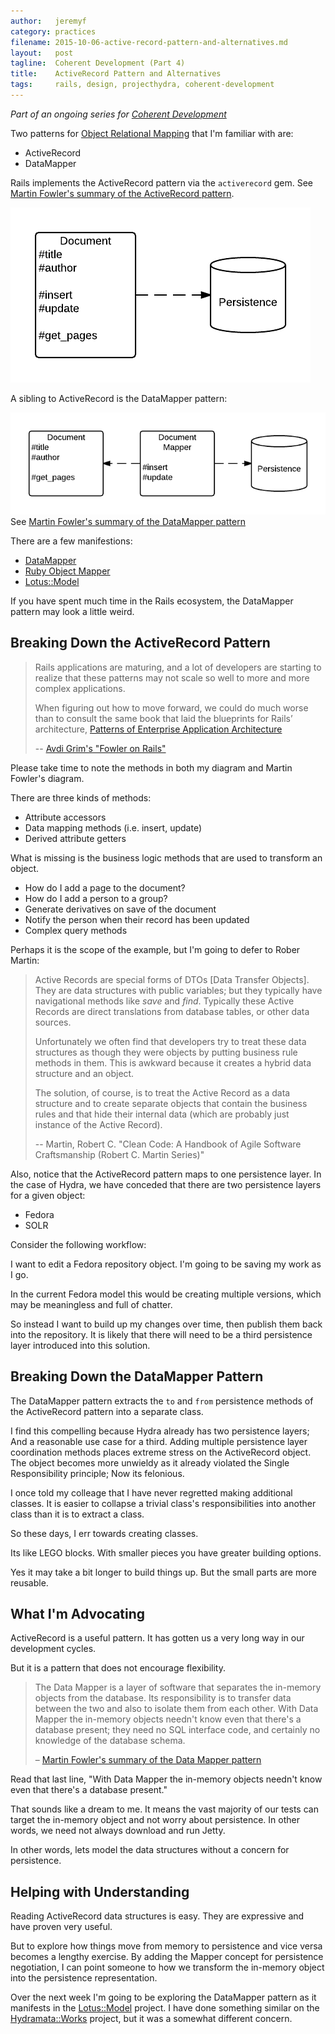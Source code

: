 ```yaml
---
author:   jeremyf
category: practices
filename: 2015-10-06-active-record-pattern-and-alternatives.md
layout:   post
tagline:  Coherent Development (Part 4)
title:    ActiveRecord Pattern and Alternatives
tags:     rails, design, projecthydra, coherent-development
---
```


*Part of an ongoing series for [Coherent Development](/practices/coherent-development-part-1/)*

Two patterns for [Object Relational Mapping](http://en.wikipedia.org/wiki/Object-relational_mapping) that I'm familiar with are:

* ActiveRecord
* DataMapper

Rails implements the ActiveRecord pattern via the `activerecord` gem.
See [Martin Fowler's summary of the ActiveRecord pattern](http://www.martinfowler.com/eaaCatalog/activeRecord.html).

![Data & Behavior Object and Persistence Layer](/images/active-record-pattern.png)

A sibling to ActiveRecord is the DataMapper pattern:

![Data Behavior Object, Mapping Object, and Persistence Layer](/images/data-mapper-pattern.png)
See [Martin Fowler's summary of the DataMapper pattern](http://martinfowler.com/eaaCatalog/dataMapper.html)

There are a few manifestions:

* [DataMapper](http://datamapper.org/)
* [Ruby Object Mapper](http://rom-rb.org/)
* [Lotus::Model](https://github.com/lotus/model)

If you have spent much time in the Rails ecosystem, the DataMapper pattern may look a little weird.

## Breaking Down the ActiveRecord Pattern

> Rails applications are maturing, and a lot of developers are starting to realize that these patterns may not scale so well to more and more complex applications.
>
> When figuring out how to move forward, we could do much worse than to consult the same book that laid the blueprints for Rails’ architecture, [Patterns of Enterprise Application Architecture](http://www.amazon.com/Patterns-Enterprise-Application-Architecture-Martin/dp/0321127420)
>
> -- [Avdi Grim's "Fowler on Rails"](http://devblog.avdi.org/2011/07/27/fowler-on-rails/)

Please take time to note the methods in both my diagram and Martin Fowler's diagram.

There are three kinds of methods:

* Attribute accessors
* Data mapping methods (i.e. insert, update)
* Derived attribute getters

What is missing is the business logic methods that are used to transform an object.

* How do I add a page to the document?
* How do I add a person to a group?
* Generate derivatives on save of the document
* Notify the person when their record has been updated
* Complex query methods

Perhaps it is the scope of the example, but I'm going to defer to Rober Martin:

> Active Records are special forms of DTOs [Data Transfer Objects]. They are data structures with public variables; but they typically have navigational methods like *save* and *find*. Typically these Active Records are direct translations from database tables, or other data sources.
>
> Unfortunately we often find that developers try to treat these data structures as though they were objects by putting business rule methods in them. This is awkward because it creates a hybrid data structure and an object.
>
> The solution, of course, is to treat the Active Record as a data structure and to create separate objects that contain the business rules and that hide their internal data (which are probably just instance of the Active Record).
>
> -- Martin, Robert C. "Clean Code: A Handbook of Agile Software Craftsmanship (Robert C. Martin Series)"

Also, notice that the ActiveRecord pattern maps to one persistence layer.
In the case of Hydra, we have conceded that there are two persistence layers for a given object:

* Fedora
* SOLR

Consider the following workflow:

I want to edit a Fedora repository object. I'm going to be saving my work as I go.

In the current Fedora model this would be creating multiple versions, which may be meaningless and full of chatter.

So instead I want to build up my changes over time, then publish them back into the repository.
It is likely that there will need to be a third persistence layer introduced into this solution.

## Breaking Down the DataMapper Pattern

The DataMapper pattern extracts the `to` and `from` persistence methods of the ActiveRecord pattern into a separate class.

I find this compelling because Hydra already has two persistence layers; And a reasonable use case for a third.
Adding multiple persistence layer coordination methods places extreme stress on the ActiveRecord object.
The object becomes more unwieldy as it already violated the Single Responsibility principle; Now its felonious.

I once told my colleage that I have never regretted making additional classes.
It is easier to collapse a trivial class's responsibilities into another class than it is to extract a class.

So these days, I err towards creating classes.

Its like LEGO blocks.
With smaller pieces you have greater building options.

Yes it may take a bit longer to build things up.
But the small parts are more reusable.

## What I'm Advocating

ActiveRecord is a useful pattern.
It has gotten us a very long way in our development cycles.

But it is a pattern that does not encourage flexibility.

> The Data Mapper is a layer of software that separates the in-memory objects from the database.
> Its responsibility is to transfer data between the two and also to isolate them from each other.
> With Data Mapper the in-memory objects needn't know even that there's a database present; they need no SQL interface code, and certainly no knowledge of the database schema.
>
> – [Martin Fowler's summary of the Data Mapper pattern](http://martinfowler.com/eaaCatalog/dataMapper.html)

Read that last line, "With Data Mapper the in-memory objects needn't know even that there's a database present."

That sounds like a dream to me.
It means the vast majority of our tests can target the in-memory object and not worry about persistence.
In other words, we need not always download and run Jetty.

In other words, lets model the data structures without a concern for persistence.

## Helping with Understanding

Reading ActiveRecord data structures is easy.
They are expressive and have proven very useful.

But to explore how things move from memory to persistence and vice versa becomes a lengthy exercise.
By adding the Mapper concept for persistence negotiation, I can point someone to how we transform the in-memory object into the persistence representation.

Over the next week I'm going to be exploring the DataMapper pattern as it manifests in the [Lotus::Model](https://github.com/lotus/model) project.
I have done something similar on the [Hydramata::Works](https://github.com/ndlib/hydramata-works) project, but it was a somewhat different concern.
